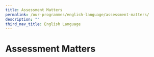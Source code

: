 ```yaml
---
title: Assessment Matters
permalink: /our-programmes/english-language/assessment-matters/
description: ""
third_nav_title: English Language
---
```

# **Assessment Matters**